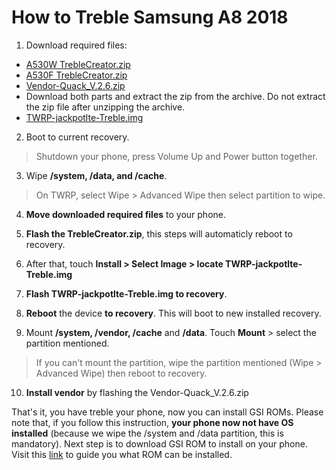 # How to Treble Samsung A8 2018

1. Download required files:
- [A530W TrebleCreator.zip](../Files/TrebleCreator-A530W.zip)
- [A530F TrebleCreator.zip](../Files/TrebleCreator-A530F.zip)
- [Vendor-Quack_V.2.6.zip](../Files/vendor_quack)
- Download both parts and extract the zip from the archive. Do not extract the zip file after unzipping the archive.
- [TWRP-jackpotlte-Treble.img](https://www.androidfilehost.com/?fid=11410963190603911425)

2. Boot to current recovery.
> Shutdown your phone, press Volume Up and Power button together.

3. Wipe **/system, /data, and /cache**.
> On TWRP, select Wipe > Advanced Wipe then select partition to wipe.

4. **Move downloaded required files** to your phone.

5. **Flash the TrebleCreator.zip**, this steps will automaticly reboot to recovery.

6.  After that, touch **Install > Select Image > locate TWRP-jackpotlte-Treble.img**

7. **Flash TWRP-jackpotlte-Treble.img to recovery**.

8. **Reboot** the device **to recovery**. This will boot to new installed recovery.

9. Mount **/system, /vendor, /cache** and **/data**. Touch **Mount** > select the partition mentioned.
> If you can't mount the partition, wipe the partition mentioned (Wipe > Advanced Wipe) then reboot to recovery.

10. **Install vendor** by flashing the Vendor-Quack_V.2.6.zip

That's it, you have treble your phone, now you can install GSI ROMs. Please note that, if you follow this instruction, **your phone now not have OS installed** (because we wipe the /system and /data partition, this is mandatory).
Next step is to download GSI ROM to install on your phone. Visit this [link]() to guide you what ROM can be installed.
